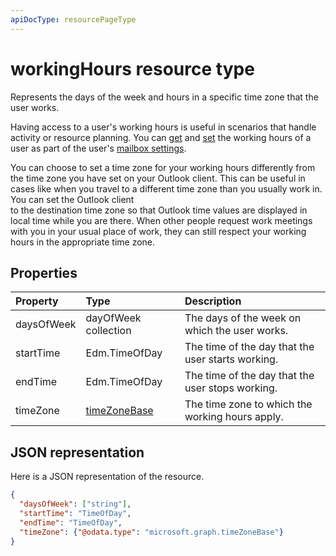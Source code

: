 ```yaml
---
apiDocType: resourcePageType
---
```

# workingHours resource type

Represents the days of the week and hours in a specific time zone that the user works.

Having access to a user's working hours is useful in scenarios that handle activity or resource planning. 
You can [get](../api/user_get_mailboxsettings.md#request-3) and [set](../api/user_update_mailboxsettings.md#request-2) the 
working hours of a user as part of the user's [mailbox settings](mailboxSettings.md). 

You can choose to set a time zone for your working hours differently from the time zone you have set on your Outlook client. 
This can be useful in cases like when you travel to a different time zone than you usually work in. You can set the Outlook client  
to the destination time zone so that Outlook time values are displayed in local time while you are there.
When other people request work meetings with you in your usual place of work, they can still respect your working hours in the 
appropriate time zone.


## Properties
| Property	   | Type	|Description|
|:---------------|:--------|:----------|
| daysOfWeek | dayOfWeek collection | The days of the week on which the user works. |
| startTime | Edm.TimeOfDay | The time of the day that the user starts working. |
| endTime | Edm.TimeOfDay | The time of the day that the user stops working. |
| timeZone | [timeZoneBase](timezonebase.md) | The time zone to which the working hours apply. |

## JSON representation

Here is a JSON representation of the resource.

<!-- {
  "blockType": "resource",
  "optionalProperties": [

  ],
  "@odata.type": "microsoft.graph.workingHours"
}-->

```json
{
  "daysOfWeek": ["string"],
  "startTime": "TimeOfDay",
  "endTime": "TimeOfDay",
  "timeZone": {"@odata.type": "microsoft.graph.timeZoneBase"}
}

```

<!-- uuid: 8fcb5dbc-d5aa-4681-8e31-b001d5168d79
2015-10-25 14:57:30 UTC -->
<!-- {
  "type": "#page.annotation",
  "description": "workingHours resource",
  "keywords": "",
  "section": "documentation",
  "suppressions": [
    "Warning: /api-reference/v1.0/resources/workinghours.md/microsoft.graph.workingHours/daysOfWeek:
      Inconsistent types between parameter (String) and table (Object)"
  ],
  "tocPath": ""
}-->
